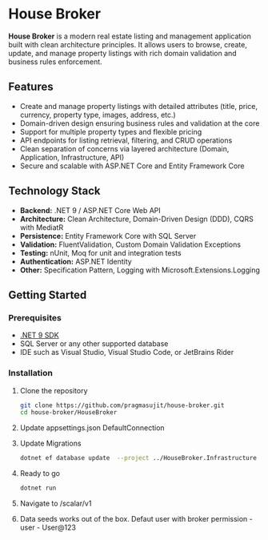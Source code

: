 # House Broker

**House Broker** is a modern real estate listing and management application built with clean architecture principles. It allows users to browse, create, update, and manage property listings with rich domain validation and business rules enforcement.

## Features

- Create and manage property listings with detailed attributes (title, price, currency, property type, images, address, etc.)
- Domain-driven design ensuring business rules and validation at the core
- Support for multiple property types and flexible pricing
- API endpoints for listing retrieval, filtering, and CRUD operations
- Clean separation of concerns via layered architecture (Domain, Application, Infrastructure, API)
- Secure and scalable with ASP.NET Core and Entity Framework Core

## Technology Stack

- **Backend:** .NET 9 / ASP.NET Core Web API
- **Architecture:** Clean Architecture, Domain-Driven Design (DDD), CQRS with MediatR
- **Persistence:** Entity Framework Core with SQL Server
- **Validation:** FluentValidation, Custom Domain Validation Exceptions
- **Testing:** nUnit, Moq for unit and integration tests
- **Authentication:** ASP.NET Identity
- **Other:** Specification Pattern, Logging with Microsoft.Extensions.Logging

## Getting Started

### Prerequisites

- [.NET 9 SDK](https://dotnet.microsoft.com/en-us/download/dotnet/9.0)
- SQL Server or any other supported database
- IDE such as Visual Studio, Visual Studio Code, or JetBrains Rider

### Installation

1. Clone the repository

   ```bash
   git clone https://github.com/pragmasujit/house-broker.git
   cd house-broker/HouseBroker
2. Update appsettings.json DefaultConnection
3. Update Migrations
   ```bash
   dotnet ef database update  --project ../HouseBroker.Infrastructure

4. Ready to go
   ```bash
   dotnet run
5. Navigate to /scalar/v1
6. Data seeds works out of the box. Defaut user with broker permission - user - User@123
